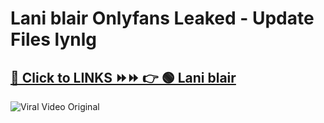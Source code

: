 
 # Lani blair Onlyfans Leaked - Update Files lynlg

## <h2><a href="https://clipsfans.com/Lani_blair&ref=git">🔗 Click to LINKS ⏩⏩ 👉 🟢 Lani blair </a></h2>

<a href="https://clipsfans.com/Lani_blair&ref=git" rel="nofollow" data-target="animated-image.originalLink"><img src="https://i.ibb.co.com/xMMVF88/686577567.gif" alt="Viral Video Original" style="max-width: 100%; display: inline-block;" data-target="animated-image.originalImage"></a>

